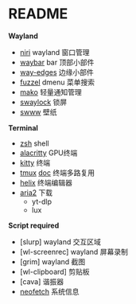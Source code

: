 # README

**Wayland**

- [niri](https://github.com/YaLTeR/niri) wayland 窗口管理
- [waybar](https://github.com/Alexays/Waybar) bar 顶部小部件
- [way-edges](https://github.com/way-edges/way-edges) 边缘小部件
- [fuzzel](https://github.com/catppuccin/fuzzel) dmenu 菜单搜索
- [mako](https://github.com/emersion/mako) 轻量通知管理
- [swaylock](https://github.com/swaywm/swaylock) 锁屏
- [swww](https://github.com/LGFae/swww) 壁纸

**Terminal**

- [zsh](https://github.com/zsh-users/zsh) shell
- [alacritty](https://github.com/alacritty/alacritty) GPU终端
- [kitty](https://sw.kovidgoyal.net/kitty/) 终端 
- [tmux](https://github.com/tmux/tmux/wiki) [doc](https://tmuxcheatsheet.com/) 终端多路复用
- [helix](https://github.com/helix-editor/helix) 终端编辑器
- [aria2](https://github.com/aria2/aria2) 下载
  - yt-dlp
  - lux


**Script required**

- [slurp] wayland 交互区域
- [wl-screenrec] wayland 屏幕录制
- [grim] wayland 截图
- [wl-clipboard] 剪贴板
- [cava] 谐振器
- [neofetch](https://github.com/dylanaraps/neofetch) 系统信息


